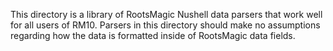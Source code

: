 This directory is a library of RootsMagic Nushell data parsers that work well for all users of RM10. Parsers in this directory should make no assumptions regarding how the data is formatted inside of RootsMagic data fields.
